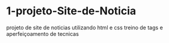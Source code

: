 # 1-projeto-Site-de-Noticia
 projeto de site de noticias utilizando html e css treino de tags e aperfeiçoamento de tecnicas
